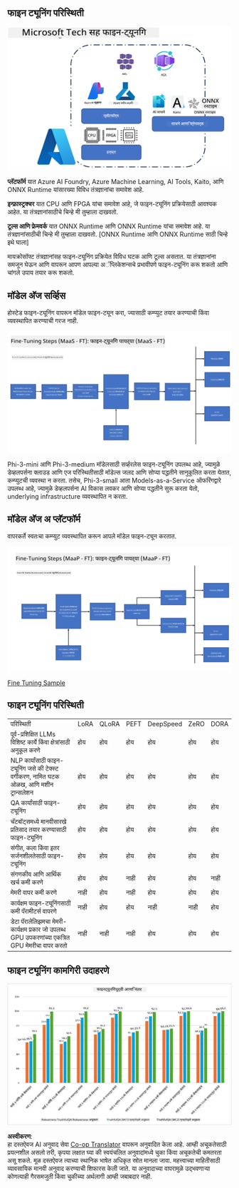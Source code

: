 <!--
CO_OP_TRANSLATOR_METADATA:
{
  "original_hash": "cb5648935f63edc17e95ce38f23adc32",
  "translation_date": "2025-07-17T08:25:05+00:00",
  "source_file": "md/03.FineTuning/FineTuning_Scenarios.md",
  "language_code": "mr"
}
-->
## फाइन ट्यूनिंग परिस्थिती

![FineTuning with MS Services](../../../../translated_images/FinetuningwithMS.3d0cec8ae693e094c38c72575e63f2c9bf1cf980ab90f1388e102709f9c979e5.mr.png)

**प्लॅटफॉर्म** यात Azure AI Foundry, Azure Machine Learning, AI Tools, Kaito, आणि ONNX Runtime यांसारख्या विविध तंत्रज्ञानांचा समावेश आहे.

**इन्फ्रास्ट्रक्चर** यात CPU आणि FPGA यांचा समावेश आहे, जे फाइन-ट्यूनिंग प्रक्रियेसाठी आवश्यक आहेत. या तंत्रज्ञानांसाठीचे चिन्हे मी तुम्हाला दाखवतो.

**टूल्स आणि फ्रेमवर्क** यात ONNX Runtime आणि ONNX Runtime यांचा समावेश आहे. या तंत्रज्ञानांसाठीची चिन्हे मी तुम्हाला दाखवतो.
[ONNX Runtime आणि ONNX Runtime साठी चिन्हे इथे घाला]

मायक्रोसॉफ्ट तंत्रज्ञानांसह फाइन-ट्यूनिंग प्रक्रियेत विविध घटक आणि टूल्स असतात. या तंत्रज्ञानांना समजून घेऊन आणि वापरून आपण आपल्या अॅप्लिकेशन्सचे प्रभावीपणे फाइन-ट्यूनिंग करू शकतो आणि चांगले उपाय तयार करू शकतो.

## मॉडेल अ‍ॅज सर्व्हिस

होस्टेड फाइन-ट्यूनिंग वापरून मॉडेल फाइन-ट्यून करा, ज्यासाठी कम्प्युट तयार करण्याची किंवा व्यवस्थापित करण्याची गरज नाही.

![MaaS Fine Tuning](../../../../translated_images/MaaSfinetune.3eee4630607aff0d0a137b16ab79ec5977ece923cd1fdd89557a2655c632669d.mr.png)

Phi-3-mini आणि Phi-3-medium मॉडेलसाठी सर्व्हरलेस फाइन-ट्यूनिंग उपलब्ध आहे, ज्यामुळे डेव्हलपर्सना क्लाउड आणि एज परिस्थितीसाठी मॉडेल्स जलद आणि सोप्या पद्धतीने सानुकूलित करता येतात, कम्प्युटची व्यवस्था न करता. तसेच, Phi-3-small आता Models-as-a-Service ऑफरिंगद्वारे उपलब्ध आहे, ज्यामुळे डेव्हलपर्सना AI विकास लवकर आणि सोप्या पद्धतीने सुरू करता येतो, underlying infrastructure व्यवस्थापित न करता.

## मॉडेल अ‍ॅज अ प्लॅटफॉर्म

वापरकर्ते स्वतःचा कम्प्युट व्यवस्थापित करून आपले मॉडेल फाइन-ट्यून करतात.

![Maap Fine Tuning](../../../../translated_images/MaaPFinetune.fd3829c1122f5d1c4a6a91593ebc348548410e162acda34f18034384e3b3816a.mr.png)

[Fine Tuning Sample](https://github.com/Azure/azureml-examples/blob/main/sdk/python/foundation-models/system/finetune/chat-completion/chat-completion.ipynb)

## फाइन ट्यूनिंग परिस्थिती

| | | | | | | |
|-|-|-|-|-|-|-|
|परिस्थिती|LoRA|QLoRA|PEFT|DeepSpeed|ZeRO|DORA|
|पूर्व-प्रशिक्षित LLMs विशिष्ट कार्ये किंवा क्षेत्रांसाठी अनुकूल करणे|होय|होय|होय|होय|होय|होय|
|NLP कार्यांसाठी फाइन-ट्यूनिंग जसे की टेक्स्ट वर्गीकरण, नामित घटक ओळख, आणि मशीन ट्रान्सलेशन|होय|होय|होय|होय|होय|होय|
|QA कार्यांसाठी फाइन-ट्यूनिंग|होय|होय|होय|होय|होय|होय|
|चॅटबॉट्समध्ये मानवीसारखे प्रतिसाद तयार करण्यासाठी फाइन-ट्यूनिंग|होय|होय|होय|होय|होय|होय|
|संगीत, कला किंवा इतर सर्जनशीलतेसाठी फाइन-ट्यूनिंग|होय|होय|होय|होय|होय|होय|
|संगणकीय आणि आर्थिक खर्च कमी करणे|होय|होय|नाही|होय|होय|नाही|
|मेमरी वापर कमी करणे|नाही|होय|नाही|होय|होय|होय|
|कार्यक्षम फाइन-ट्यूनिंगसाठी कमी पॅरामीटर्स वापरणे|नाही|होय|होय|नाही|नाही|होय|
|डेटा पॅरालेलिझमचा मेमरी-कार्यक्षम प्रकार जो उपलब्ध GPU उपकरणांच्या एकत्रित GPU मेमरीचा वापर करतो|नाही|नाही|नाही|होय|होय|होय|

## फाइन ट्यूनिंग कामगिरी उदाहरणे

![Finetuning Performance](../../../../translated_images/Finetuningexamples.a9a41214f8f5afc186adb16a413b1c17e2f43a89933ba95feb5aee84b0b24add.mr.png)

**अस्वीकरण**:  
हा दस्तऐवज AI अनुवाद सेवा [Co-op Translator](https://github.com/Azure/co-op-translator) वापरून अनुवादित केला आहे. आम्ही अचूकतेसाठी प्रयत्नशील असलो तरी, कृपया लक्षात घ्या की स्वयंचलित अनुवादांमध्ये चुका किंवा अचूकतेची कमतरता असू शकते. मूळ दस्तऐवज त्याच्या स्थानिक भाषेत अधिकृत स्रोत मानला जावा. महत्त्वाच्या माहितीसाठी व्यावसायिक मानवी अनुवाद करण्याची शिफारस केली जाते. या अनुवादाच्या वापरामुळे उद्भवणाऱ्या कोणत्याही गैरसमजुती किंवा चुकीच्या अर्थलागी आम्ही जबाबदार नाही.